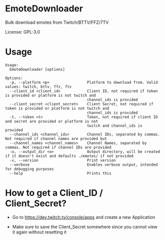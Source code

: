 # EmoteDownloader
Bulk download emotes from Twitch/BTTV/FFZ/7TV

License: GPL-3.0


# Usage
```
Usage:
  EmoteDownloader [options]

Options:
  -p, --platform <p>                 Platform to download from. Valid values: twitch, bttv, ffz, 7tv
  --client_id <client_id>            Client ID, not required if token is provided or platform is not twitch and
                                     channel_ids is provided
  --client_secret <client_secret>    Client Secret, not required if token is provided or platform is not twitch and
                                     channel_ids is provided
  -t, --token <t>                    Token, not required if client ID and secret are provided or platform is not
                                     twitch and channel_ids is provided
  --channel_ids <channel_ids>        Channel IDs, separated by commas. Not required if channel names are provided but
  --channel_names <channel_names>    Channel Names, separated by commas. Not required if channel IDs are provided
  -o, --output_dir <o>               Output directory, will be created if it doesn't exist and defaults ./emotes/ if not provided
  -v, --version                      Print version
  --verbose                          Enables verbose output, intended for debugging purposes
  --help                             Prints this
```

# How to get a Client_ID / Client_Secret?

- Go to https://dev.twitch.tv/console/apps and create a new Application

- Make sure to save the Client_Secret somewhere since you cannot view it again without resetting it
